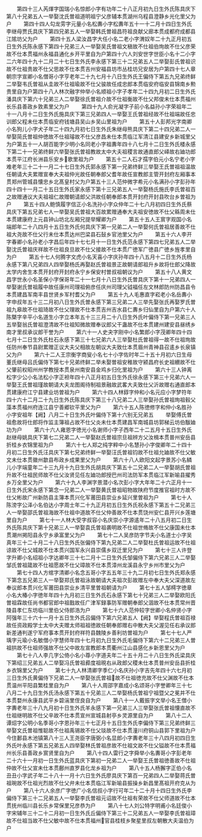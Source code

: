 <!-- { "loadSidebar": true } -->
　　第四十三人芮煇字国瑞小名惊郎小字有功年二十八正月初九日生外氏陈具庆下第八十兄弟五人一举娶沈氏曽祖道明祖宁父彦辅本贯湖州乌程县澄静乡光化里父为户
　　第四十四人勾龙雱字元量小名松夀小字松夀年五十一十二月十四日生外氏李继母贾氏具庆下第四兄弟五人一举娶韩氏曽祖昌符祖良献父廊本贯成都府成都县江隂坊父为户
　　第四十五人梁汝昌字大任小名二老小字渭奴年二十九正月初五日生外氏陈永感下第四十兄弟三人一举娶吴氏曽祖文稹故不仕祖伯珣故不仕父彦荣故不仕本贯福州永福县通化乡开平里自为户第四十六人刘安世字世臣小名十二小字二六年四十九十二月二十七日生外氏李永感下第三十二兄弟五人二举娶彭氏曽祖识故不仕祖贵故不仕父思故不仕本贯吉州安福县坊市丛桂坊兄安居为户第四十七人章朝宗字宣卿小名僧哥小字亨老年二十九七月十八日生外氏王偏侍下第五九兄弟终鲜二举娶韦氏曽祖从圭故不仕祖瑜故不仕父骏故任成忠郎本贯临安府临安县锦南乡勲贵里自为户第四十八人林次融字仲举小名顺祖小字子孝年二十四九月初二日生外氏潘具庆下第六十兄弟三人二举娶徐氏曽祖介故不仕祖衡故不仕父邦俊未仕本贯福州长乐县善政乡敦素里父为户
　　第四十九人俞光凝字子前小名益孙小字荣祖年二十一八月十二日生外氏施具庆下第三兄弟四人一举娶王氏曽祖经故不仕祖端故任忠训郎父程未仕本贯临安府钱塘县吴山乡吴山里祖为户
　　第五十人彭邦光字南卿小名狗儿小字犬子年二十四九月初七日生外氏朱继母熊具庆下第二十四兄弟二人一举娶简氏曽祖仲徳故不仕祖璿故不仕父彦昌未仕本贯临江军清江县建安乡新城里父为户第五十一人胡百能字少明小名同老小字祖夀年四十八七月十二日生外氏楼永感下第二十一兄弟终鲜六举娶张氏曽祖教故太中大夫祖稷言故通直郎父峄故右廸功郎本贯平江府长洲县乐安乡歌里祖为户
　　第五十二人石才孺字伯元小名宁老小字难老年三十二十一月二十七日生外氏郭永感下第一兄弟终鲜三举娶王氏曽祖祖温故任朝请大夫累赠宣奉大夫祖仲光故任朝奉郎父耆年故任宣教郎主管开封府左厢事本贯郑州管城县懐忠乡北髙皇村父为户第五十三人范仲微字希元小名满孙小字彭孙年四十四十一月二十五日生外氏家永感下第十三兄弟五人一举娶杨氏施氏李氏曽祖百之故赠通议大夫祖祖仁故赠朝请郎父洪故任朝奉郎本贯开封府开封县吹台乡曽祖为户
　　第五十四人鲍慎履字信正小名洗孙小字众仲年二十七八月初四日生外氏蔡具庆下第五兄弟七人一举娶吴氏曽祖大百故累赠通奉大夫祖安徳故不仕父緜周未仕本贯建康府上元县钟山坊北左厢兄提举耀卿为户
　　第五十五人王賔字观国小名端郎年二十八四月十五日生外氏何具庆下第一兄弟二人一举娶何氏曽祖居善故不仕祖大尧故不仕父行未仕本贯达州巴梁县石鼔乡官池里父为户
　　第五十六人李开字春卿小名孙老小字昌后年四十七七月十一日生外氏范永感下第四七兄弟五人二举娶沈氏曽祖庆祥故不仕祖良旦故不仕父接故不仕本贯广徳军广徳县广徳乡旌孝里自为户
　　第五十七人何腾字文虎小名天喜小字庆孙年四十八五月十二日生外氏杨永感下第八兄弟四人四举娶杨氏再娶赵氏曽祖景正故朝请郎祖升乡故将仕郎父降故太学内舍生本贯开封府开封府永宁乡保安村曽叔祖朝议为户
　　第五十八人黄文昌字世永小名圣保小字保哥年二十一七月十八日生外氏曽具庆下第十一兄弟四人一举娶谢氏曽祖履中故任康州司理祖俯彦任庆州司理父钺福任左文林郎防州防昌县令本贯建昌军南丰县世贤乡军村耆父为户
　　第五十九人毛惠直字崧老小名岳夀小字申叔年五十三二月初八日生外氏曽永感下第三兄弟二人三举先娶张氏再娶罗氏曽祖九皋故不仕祖琦故不仕父理故不仕本贯吉州吉水县仁夀乡归仙里自为户第六十人陈槩字辛平小名道生小字立本年五十三三月二十八日生外氏叶偏侍下第一兄弟三人五举娶翁氏曽祖澄清故不仕祖知微故赠奉议郎父干蛊故不仕本贯建州建安县昼绣乡南才里叔承议郎干誉为户
　　第六十一人史夬字刚中小名繁郎小字茂卿年四十四七月十二日生外氏杜石永感下第三十七兄弟六人三举娶杜氏曽祖得一故不仕祖珣故任防州奉节县尉累赠正议大夫父相故左朝议大夫致仕本贯眉州青神县召逺乡长泉镇父为户
　　第六十二人王宗衡字商叟小名七十小字佐时年二十五十月初六日生母董氏继母吕氏偏侍下第七十兄弟终鲜二举未娶曽祖安稚故守颍昌府长史祖纉故不仕父肇前权昭州州学教授本贯泉州南安县金鸡乡归化里祖为户
　　第六十三人钟离松字少公小名法松小字正袒年四十八正月初五日生外氏徐永感下第三十兄弟六人一举娶王氏曽祖瑾故朝请大夫龙图阁待制祖景融故武畧大夫致仕父沂故赠右通直郎本贯建康府江宁县建业坊曽祖为户
　　第六十四人林錞字仲和小名元应小字梦符年四十六十二月二十九日生外氏陈具庆下第三十八兄弟二人三举娶孙氏曽祖珣祖毂父藻本贯福州府连江县宁善郷钦平里父为户
　　第六十五人陈徳修字和仲小名胜孙小字安祖年【阙】八月二十日生外氏叶偏侍下第十六别无兄弟五
　　举娶傅氏曽祖愈故将仕郎将作监主簿祖占故不仕父炎未仕本贯建昌军南城县坊郭梯云坊伯黻廸功为户
　　第六十六人雍恩字徳光小名谢师小字子西年二十二五月十五日生外氏赵继母姚具庆下第七二兄弟二人一举娶赵氏曽祖宗旦祖辨方父汝楫本贯普州安岳县折桂乡衣锦里祖为户
　　第六十七人郑之纯字粹中小名慧孙小字俊卿年二十四十月初二日生外氏汪具庆下第七兄弟终鲜一举娶汪氏曽祖钧故不仕祖允廸故不仕父敏文未仕本贯徽州歙县布政乡成果里父为户
　　第六十八人欧阳文起字景苏小名鳞儿小字端童年二十三九月十九日生外氏胡具庆下第五十二兄弟二人一举娶胡氏曽祖升故不仕祖民师故不仕父汝贤见任左廸功郎授巴州司法防军本贯临江军新喻县擢秀乡万全里父为户
　　第六十九人李渊字景潜小名次彭小字大年年二十六正月十一日生外氏宋永感下第念一兄弟二人一举娶黄氏曽祖昭物故陕府节度推官祖时方故不仕父彬故广州新防县主簿本贯兴化军莆田县崇业乡延兴里曽祖为户
　　第七十人陈滂字公泽小名伯达小字周士年二十九正月初五日生外氏祝永感下第五十二兄弟三人一举娶邵氏曽祖海故不仕祖中道故不仕父仲善故不仕本贯饶州安仁县开兴乡莲塘里自为户
　　第七十一人林大受字叔容小名庆崇小字源逺年二十八五月初二日生外氏陈具庆下第十兄弟三人一举娶袁氏曽祖袭明故不仕祖世脩故不仕父康国未仕本贯潮州掲阳县永宁乡承富里父为户
　　第七十二人吴彦防字节夫小名道士小字吴真年三十二十月二十八日生外氏张偏侍下第九兄弟二人二举娶杜氏曽祖运故不仕祖谅故不仕父城故不仕本贯兴国军永兴县崇儒乡双迁里兄为户
　　第七十三人许登字升卿小名绍祖小字达卿年三十七二月十二日生外氏邹偏侍下第六兄弟三人二举娶邹氏曽祖箴故不仕祖愿故不仕父璋故不仕本贯漳州龙溪县永宁乡州市里父为户
　　第七十四人方绾字清卿小名念五哥小字五五年三十九二月初七日生外氏郑永感下第念五兄弟三人一举娶郑氏曽祖泳故朝请大夫祖次彭故赠左中奉大夫父深道故左奉议郎本贯兴化军莆田县崇业乡清平里曽祖朝请为户
　　第七十五人邹樗字徳章小名大椿小字徳年年四十九月初三日生外氏石永感下第七十兄弟三人二举娶欧阳氏曽祖霖故任尚书都官郎中祖戬故任广津军録事防军赠朝奉郎父涸故不仕本贯常州晋陵县孝仁东坊临川里伯父侍郎浩为户
　　第七十六人范仲较字世卿小名仲贤小字阿强年三十六十一月十五日生外氏吕偏侍下第六兄弟五人【阙】举娶程氏曽祖百禄故任资政殿学士太中大夫赠太师祖祖徳故任朝奉郎赠右中散大夫父渥见任右承议郎新差通判遂宁军府事本贯开封府祥符县魏陵乡善利坊曽祖为户
　　第七十七人严瑀字元瑜小名敏僧小字慧师年四十七月初九日生外氏毛偏侍下第六十二兄弟三人曽祖拱故不仕祖师强故不仕父中故左宣教郎本贯衢州江山县感化乡新恩里父为户
　　第七十八人李几字公倚小名小尊小字道夫年二十五十月二十八日生外氏梁具庆下第绍三兄弟五人二举娶冯氏曽祖彛度祖晛右从政郎父稷未仕本贯普州安岳县折桂乡衣锦里父为户
　　第七十九人林清卿字季仁小名庆孙小字吉先年四十六七月初三日生外氏黄偏侍下兄弟二人一举娶张氏曽祖故不仕祖徳充故不仕父渊故不仕本贯温州平阳县繁桂里自为户
　　第八十人周邵字嘉成小名颂哥小字誉卿年三十七八月二十九日生外氏汤永感下第五十兄弟三人二举娶杨氏曽祖宁祖暨父之冕并不仕本贯婺州永康县武平乡碧湍里侄良自为户
　　第八十一人戴振字文举小名王僧小字夀老年三十八九月初十日生外氏羊永感下第一兄弟三人三举娶张氏曽祖懐直故不仕祖继明故不仕父辛故不仕本贯宣州宣城县射亭乡灵源里自为户
　　第八十二人谭炤字公明小名季哥小字恩孙年三十七正月十五日生外氏李偏侍下第三兄弟终鲜三举娶文氏曽祖惟聪故不仕祖禹锡故不仕父琰故不仕本贯潼川府铜山县郭下里祖为户今住郪县木池镇第八十三人王尧臣字唐弼小名显郎小字夀老年三十八四月初四日生外氏叶永感下第五兄弟五人四举娶林氏曽祖彦故不仕祖文故不仕父镒故不仕本贯福州长乐县善政乡賔贤里自为户
　　第八十四人雷行之字舜举小名夀哥小字彭老年二十六十一月初一日生外氏蓝具庆下第初一兄弟二人一举娶王氏曽祖徳善故不仕祖仲故不仕父宣未仕本贯鄜州直罗县化龙乡祖为户
　　第八十五人杨獬字正伯小名丑丑小字武子年二十八十一月十六日生外氏廖具庆下第百一兄弟四人二举娶蒋氏曽祖琬故不仕祖光烈故不仕父弁未仕本贯临江军新喻县振操乡新昌里髙祖开府克从为户
　　第八十六人余彦广字徳广小名信叔小字行可年二十二十月十四日生外氏李偏侍下第三十二兄弟五人一举娶李氏曽祖元诏故不仕祖有荣故不仕父师道故不仕本贯抚州临川县长乐乡常保里兄彦恭为户
　　第八十七人刘公特字明甫小名廷俊小字宋辅年三十二十二月初一日生外氏丘偏侍下第三十二兄弟五人一举娶李氏曽祖璋故不仕祖当故不仕父敏中故不仕本贯福州官县桂枝乡聚星里叔左朝散大夫温伯为户
